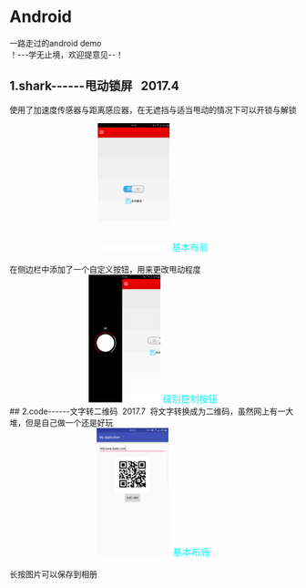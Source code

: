 # Android
一路走过的android demo  
！---学无止境，欢迎提意见--！
## 1.shark------甩动锁屏   2017.4
  使用了加速度传感器与距离感应器，在无遮挡与适当甩动的情况下可以开锁与解锁
<center>
<img src="https://github.com/1260408088/Android/blob/master/shark/shark/res/drawable-xxhdpi/1.jpg" width="25%" height="25%" />
  <font color=#00ffff size=3>基本布局</font>
</center><br/>
在侧边栏中添加了一个自定义按钮，用来更改甩动程度
<center>
<img src="https://github.com/1260408088/Android/blob/master/shark/shark/res/drawable-xxhdpi/2.jpg" width="25%" height="25%" />
  <font color=#00ffff size=3>级别控制按钮</font>
</center>
## 2.code------文字转二维码  2017.7
  将文字转换成为二维码，虽然网上有一大堆，但是自己做一个还是好玩
 <center>
  <img src="https://github.com/1260408088/Android/blob/master/code/src/main/res/mipmap-xxxhdpi/1.png" width="25%" height="25%" />
  <font color=#00ffff size=3>基本布局</font>
</center><br/>
长按图片可以保存到相册
